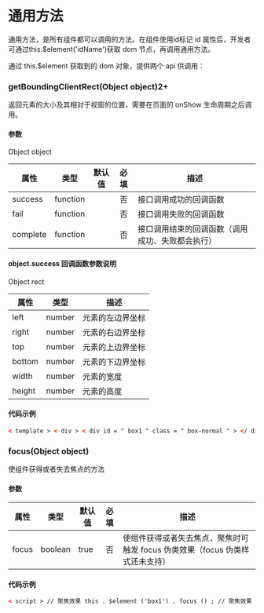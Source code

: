 <!-- 源地址: https://iot.mi.com/vela/quickapp/zh/components/general/methods.html -->

# 通用方法

通用方法，是所有组件都可以调用的方法。在组件使用id标记 id 属性后，开发者可通过this.$element('idName')获取 dom 节点，再调用通用方法。

通过 this.$element 获取到的 dom 对象，提供两个 api 供调用：

### getBoundingClientRect(Object object)2+

返回元素的大小及其相对于视窗的位置，需要在页面的 onShow 生命周期之后调用。

#### 参数

Object object

属性 | 类型 | 默认值 | 必填 | 描述  
---|:---:|---|:---:|---  
success | function |  | 否 | 接口调用成功的回调函数  
fail | function |  | 否 | 接口调用失败的回调函数  
complete | function |  | 否 | 接口调用结束的回调函数（调用成功、失败都会执行）  
  
#### object.success 回调函数参数说明

Object rect

属性 | 类型 | 描述  
---|:---:|---  
left | number | 元素的左边界坐标  
right | number | 元素的右边界坐标  
top | number | 元素的上边界坐标  
bottom | number | 元素的下边界坐标  
width | number | 元素的宽度  
height | number | 元素的高度  
  
#### 代码示例
```html
< template > < div > < div id = " box1 " class = " box-normal " > </ div > < div id = " box2 " class = " box-normal " > </ div > </ div > </ template > < script > export default { onShow () { this . $element ('box1') . getBoundingClientRect ({ success : function (data) { const { top , bottom , left , right , width , height } = data ; console.log (data) ; } , fail : (errorData , errorCode) => { console.log (` 错误原因： ${ JSON.stringify (errorData) } , 错误代码： ${ errorCode } `) } , complete : function () { console.info ('complete') } }) } } </ script >
```

### focus(Object object)

使组件获得或者失去焦点的方法

#### 参数

属性 | 类型 | 默认值 | 必填 | 描述  
---|:---:|---|:---:|---  
focus | boolean | true | 否 | 使组件获得或者失去焦点，聚焦时可触发 focus 伪类效果（focus 伪类样式还未支持）  
  
#### 代码示例
```html
< script > // 聚焦效果 this . $element ('box1') . focus () ; // 聚焦效果 this . $element ('box2') . focus ({ focus : true }) ; // 失焦效果 this . $element ('box3') . focus ({ focus : false }) ; </ script >
```
